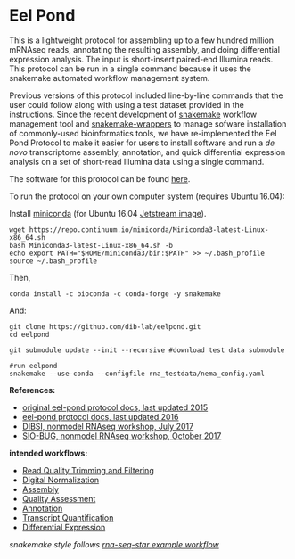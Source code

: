 # Eel Pond

This is a lightweight protocol for assembling up to a few hundred million mRNAseq reads, annotating the resulting assembly, and doing differential expression analysis. The input is short-insert paired-end Illumina reads. This protocol can be run in a single command because it uses the snakemake automated workflow management system.

Previous versions of this protocol included line-by-line commands that the user could follow along with using a test dataset provided in the instructions. Since the recent development of [snakemake](https://snakemake.readthedocs.io/en/stable/) workflow management tool and [snakemake-wrappers](https://snakemake-wrappers.readthedocs.io/en/stable/) to manage sofware installation of commonly-used bioinformatics tools, we have re-implemented the Eel Pond Protocol to make it easier for users to install software and run a *de novo* transcriptome assembly, annotation, and quick differential expression analysis on a set of short-read Illumina data using a single command.

The software for this protocol can be found [here](https://github.com/dib-lab/eelpond). 

To run the protocol on your own computer system (requires Ubuntu 16.04):

Install [miniconda](https://conda.io/miniconda.html) (for Ubuntu 16.04 [Jetstream image](https://use.jetstream-cloud.org/application/images/107)).
```
wget https://repo.continuum.io/miniconda/Miniconda3-latest-Linux-x86_64.sh
bash Miniconda3-latest-Linux-x86_64.sh -b
echo export PATH="$HOME/miniconda3/bin:$PATH" >> ~/.bash_profile
source ~/.bash_profile
```

Then,

```
conda install -c bioconda -c conda-forge -y snakemake
```

And:

```
git clone https://github.com/dib-lab/eelpond.git
cd eelpond

git submodule update --init --recursive #download test data submodule

#run eelpond
snakemake --use-conda --configfile rna_testdata/nema_config.yaml

```

**References:** 
* [original eel-pond protocol docs, last updated 2015](https://khmer-protocols.readthedocs.io/en/ctb/mrnaseq/)
* [eel-pond protocol docs, last updated 2016](http://eel-pond.readthedocs.io/en/latest/)
* [DIBSI, nonmodel RNAseq workshop, July 2017](http://dibsi-rnaseq.readthedocs.io/en/latest/)
* [SIO-BUG, nonmodel RNAseq workshop, October 2017](http://rnaseq-workshop-2017.readthedocs.io/en/latest/index.html)

**intended workflows:**
  - [Read Quality Trimming and Filtering](QC.md)
  - [Digital Normalization](Diginorm.md)
  - [Assembly](Assembly.md)
  - [Quality Assessment](Quality.md)
  - [Annotation](Annotation.md)
  - [Transcript Quantification](Quant.md)
  - [Differential Expression](DE.md)


*snakemake style follows [rna-seq-star example workflow](https://github.com/snakemake-workflows/rna-seq-star-deseq2)*
